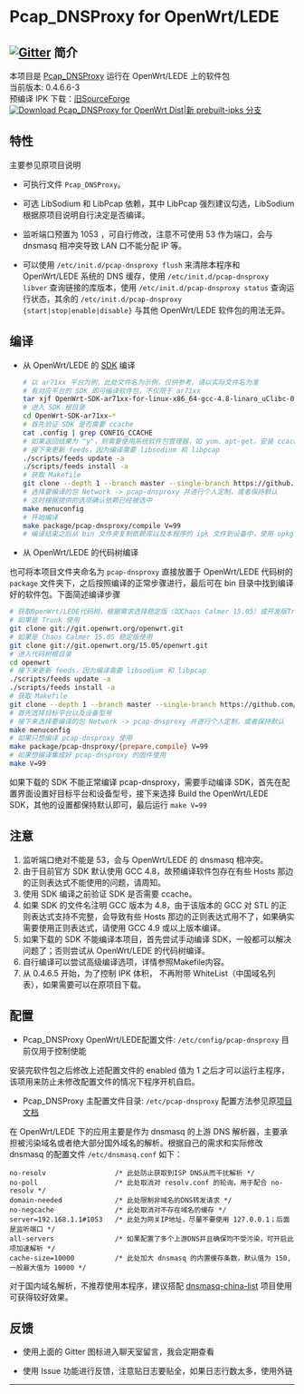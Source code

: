 Pcap_DNSProxy for OpenWrt/LEDE
===

[![Gitter](https://badges.gitter.im/Join%20Chat.svg)](https://gitter.im/wongsyrone/openwrt-Pcap_DNSProxy?utm_source=badge&utm_medium=badge&utm_campaign=pr-badge)
简介
---

 本项目是 [Pcap_DNSProxy][1] 运行在 OpenWrt/LEDE 上的软件包  
 当前版本: 0.4.6.6-3  
 预编译 IPK 下载：[旧SourceForge][D1][![Download Pcap_DNSProxy for OpenWrt Dist](https://img.shields.io/sourceforge/dt/pcap-dnsproxy-for-openwrt-dist.svg)](https://sourceforge.net/projects/pcap-dnsproxy-for-openwrt-dist/files/latest/download)|[新 prebuilt-ipks 分支][D2]  

特性
---

 主要参见原项目说明  

 - 可执行文件 `Pcap_DNSProxy`。  

 - 可选 LibSodium 和 LibPcap 依赖，其中 LibPcap 强烈建议勾选，LibSodium 根据原项目说明自行决定是否编译。  

 - 监听端口预置为 1053 ，可自行修改，注意不可使用 53 作为端口，会与 dnsmasq 相冲突导致 LAN 口不能分配 IP 等。  

 - 可以使用 `/etc/init.d/pcap-dnsproxy flush` 来清除本程序和 OpenWrt/LEDE 系统的 DNS 缓存，使用 `/etc/init.d/pcap-dnsproxy libver` 查询链接的库版本，使用 `/etc/init.d/pcap-dnsproxy status` 查询运行状态，其余的 `/etc/init.d/pcap-dnsproxy {start|stop|enable|disable}` 与其他 OpenWrt/LEDE 软件包的用法无异。  

编译
---

 - 从 OpenWrt/LEDE 的 [SDK][S] 编译

   ```bash
   # 以 ar71xx 平台为例，此处文件名为示例，仅供参考，请以实际文件名为准
   # 有对应平台的 SDK 即可编译软件包，不仅限于 ar71xx
   tar xjf OpenWrt-SDK-ar71xx-for-linux-x86_64-gcc-4.8-linaro_uClibc-0.9.33.2.tar.bz2
   # 进入 SDK 根目录
   cd OpenWrt-SDK-ar71xx-*
   # 首先验证 SDK 是否需要 ccache
   cat .config | grep CONFIG_CCACHE
   # 如果返回结果为 "y"，则需要使用系统软件包管理器，如 yum、apt-get，安装 ccache
   # 接下来更新 feeds，因为编译需要 libsodium 和 libpcap
   ./scripts/feeds update -a
   ./scripts/feeds install -a
   # 获取 Makefile
   git clone --depth 1 --branch master --single-branch https://github.com/wongsyrone/openwrt-Pcap_DNSProxy.git package/pcap-dnsproxy
   # 选择要编译的包 Network -> pcap-dnsproxy 并进行个人定制，或者保持默认
   # 这时根据提供的选项确认依赖已经被选中
   make menuconfig
   # 开始编译
   make package/pcap-dnsproxy/compile V=99
   # 编译结束之后从 bin 文件夹复制依赖库以及本程序的 ipk 文件到设备中，使用 opkg 进行安装
   ```

 - 从 OpenWrt/LEDE 的代码树编译

 也可将本项目文件夹命名为 `pcap-dnsproxy` 直接放置于 OpenWrt/LEDE 代码树的 `package` 文件夹下，之后按照编译的正常步骤进行，最后可在 bin 目录中找到编译好的软件包。下面简述编译步骤

   ```bash
   # 获取OpenWrt/LEDE代码树，根据需求选择稳定版（如Chaos Calmer 15.05）或开发版Trunk
   # 如果是 Trunk 使用
   git clone git://git.openwrt.org/openwrt.git
   # 如果是 Chaos Calmer 15.05 稳定版使用
   git clone git://git.openwrt.org/15.05/openwrt.git
   # 进入代码树根目录
   cd openwrt
   # 接下来更新 feeds，因为编译需要 libsodium 和 libpcap
   ./scripts/feeds update -a
   ./scripts/feeds install -a
   # 获取 Makefile
   git clone --depth 1 --branch master --single-branch https://github.com/wongsyrone/openwrt-Pcap_DNSProxy.git package/pcap-dnsproxy
   # 首先选择目标平台以及设备型号
   # 接下来选择要编译的包 Network -> pcap-dnsproxy 并进行个人定制，或者保持默认
   make menuconfig
   # 如果只想编译 pcap-dnsproxy 使用
   make package/pcap-dnsproxy/{prepare,compile} V=99
   # 如果想编译集成好 pcap-dnsproxy 的固件使用
   make V=99
   ```

 如果下载的 SDK 不能正常编译 pcap-dnsproxy，需要手动编译 SDK，首先在配置界面设置好目标平台和设备型号，接下来选择 Build the OpenWrt/LEDE SDK，其他的设置都保持默认即可，最后运行 `make V=99`

注意
---

 1. 监听端口绝对不能是 53，会与 OpenWrt/LEDE 的 dnsmasq 相冲突。  
 2. 由于目前官方 SDK 默认使用 GCC 4.8，故预编译软件包存在有些 Hosts 那边的正则表达式不能使用的问题，请周知。  
 3. 使用 SDK 编译之前验证 SDK 是否需要 ccache。  
 4. 如果 SDK 的文件名注明 GCC 版本为 4.8，由于该版本的 GCC 对 STL 的正则表达式支持不完整，会导致有些 Hosts 那边的正则表达式用不了，如果确实需要使用正则表达式，请使用 GCC 4.9 或以上版本编译。  
 5. 如果下载的 SDK 不能编译本项目，首先尝试手动编译 SDK，一般都可以解决问题了；否则尝试从 OpenWrt/LEDE 的代码树编译。  
 6. 自行编译可以尝试高级编译选项，详情参照Makefile内容。  
 7. 从 0.4.6.5 开始，为了控制 IPK 体积， 不再附带 WhiteList（中国域名列表），如果需要可以在原项目下载。  

配置
---

 - Pcap_DNSProxy OpenWrt/LEDE配置文件: `/etc/config/pcap-dnsproxy`  目前仅用于控制使能  

 安装完软件包之后修改上述配置文件的 enabled 值为 1 之后才可以运行主程序，该项用来防止未修改配置文件的情况下程序开机自启。  

 - Pcap_DNSProxy 主配置文件目录: `/etc/pcap-dnsproxy` 配置方法参见原[项目文档][2]  

 在 OpenWrt/LEDE 下的应用主要是作为 dnsmasq 的上游 DNS 解析器，主要承担被污染域名或者绝大部分国外域名的解析。根据自己的需求和实际修改 dnsmasq 的配置文件 `/etc/dnsmasq.conf` 如下：

 ```
 no-resolv                 /* 此处防止获取到ISP DNS从而干扰解析 */
 no-poll                   /* 此处取消对 resolv.conf 的轮询，用于配合 no-resolv */
 domain-needed             /* 此处限制非域名的DNS转发请求 */
 no-negcache               /* 此处取消对不存在域名的缓存 */
 server=192.168.1.1#1053   /* 此处为网关IP地址，尽量不要使用 127.0.0.1；后面是监听端口 */
 all-servers               /* 如果配置了多个上游DNS并且确保均不受污染，可开启此项加速解析 */
 cache-size=10000          /* 此处加大 dnsmasq 的内置缓存条数，默认值为 150,一般最大值为 10000 */
 ```

 对于国内域名解析，不推荐使用本程序，建议搭配 [dnsmasq-china-list][3] 项目使用可获得较好效果。  

反馈
---

 - 使用上面的 Gitter 图标进入聊天室留言，我会定期查看

 - 使用 Issue 功能进行反馈，注意贴日志要贴全，如果日志行数太多，使用外链

----------


  [1]: https://github.com/chengr28/Pcap_DNSProxy
  [2]: https://github.com/chengr28/Pcap_DNSProxy/tree/master/Documents
  [3]: https://github.com/felixonmars/dnsmasq-china-list
  [D1]: https://sourceforge.net/projects/pcap-dnsproxy-for-openwrt-dist/files/
  [D2]: https://github.com/wongsyrone/openwrt-Pcap_DNSProxy/tree/prebuilt-ipks
  [S]: http://wiki.openwrt.org/doc/howto/obtain.firmware.sdk
